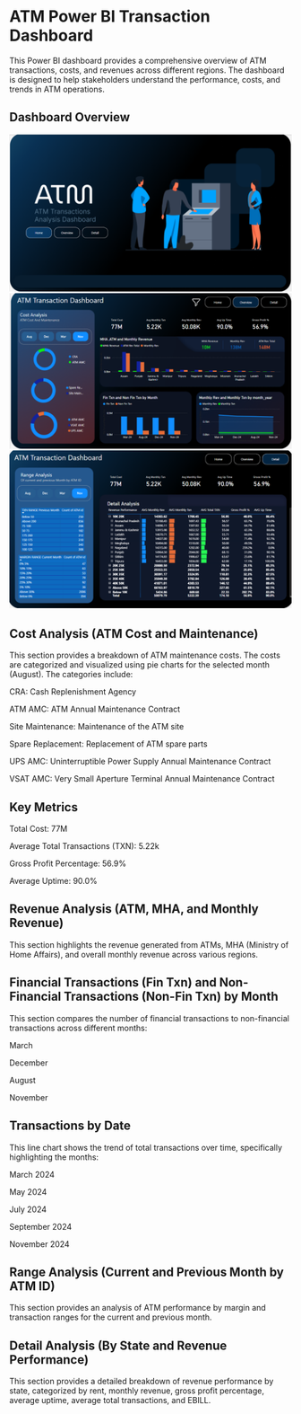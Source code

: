# ATM Power BI Transaction Dashboard
This Power BI dashboard provides a comprehensive overview of ATM transactions, costs, and revenues across different regions. The dashboard is designed to help stakeholders understand the performance, costs, and trends in ATM operations.

## Dashboard Overview

![ATM Dashboard](https://github.com/shikhachaurasia7/Advanced_PowerBI_Dashboard/blob/main/Screenshot%202025-02-16%20164547.png)
![ATM Dashboard](https://github.com/shikhachaurasia7/Advanced_PowerBI_Dashboard/blob/main/Screenshot%202025-02-16%20164631.png)
![ATM Dashboard](https://github.com/shikhachaurasia7/Advanced_PowerBI_Dashboard/blob/main/Screenshot%202025-02-16%20164657.png)

## Cost Analysis (ATM Cost and Maintenance)
This section provides a breakdown of ATM maintenance costs. The costs are categorized and visualized using pie charts for the selected month (August). The categories include:

CRA: Cash Replenishment Agency

ATM AMC: ATM Annual Maintenance Contract

Site Maintenance: Maintenance of the ATM site

Spare Replacement: Replacement of ATM spare parts

UPS AMC: Uninterruptible Power Supply Annual Maintenance Contract

VSAT AMC: Very Small Aperture Terminal Annual Maintenance Contract
## Key Metrics
Total Cost: 77M

Average Total Transactions (TXN): 5.22k

Gross Profit Percentage: 56.9%

Average Uptime: 90.0%

## Revenue Analysis (ATM, MHA, and Monthly Revenue)
This section highlights the revenue generated from ATMs, MHA (Ministry of Home Affairs), and overall monthly revenue across various regions. 

## Financial Transactions (Fin Txn) and Non-Financial Transactions (Non-Fin Txn) by Month
This section compares the number of financial transactions to non-financial transactions across different months:

March

December

August

November

## Transactions by Date
This line chart shows the trend of total transactions over time, specifically highlighting the months:

March 2024

May 2024

July 2024

September 2024

November 2024

## Range Analysis (Current and Previous Month by ATM ID)
This section provides an analysis of ATM performance by margin and transaction ranges for the current and previous month.

## Detail Analysis (By State and Revenue Performance)
This section provides a detailed breakdown of revenue performance by state, categorized by rent, monthly revenue, gross profit percentage, average uptime, average total transactions, and EBILL.
